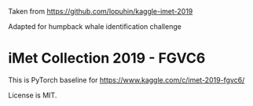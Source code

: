 Taken from https://github.com/lopuhin/kaggle-imet-2019

Adapted for humpback whale identification challenge

iMet Collection 2019 - FGVC6
============================

This is PyTorch baseline for https://www.kaggle.com/c/imet-2019-fgvc6/

License is MIT.
